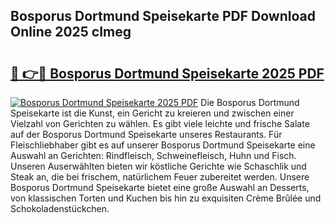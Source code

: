 ## Bosporus Dortmund Speisekarte PDF Download Online 2025 cImeg

# <h2><a href="http://gc7v4w.nevu.top/?p=Bosporus+Dortmund+Speisekarte">🔗 👉🔴 Bosporus Dortmund Speisekarte 2025 PDF</a></h2>

[![Bosporus Dortmund Speisekarte 2025 PDF](https://i.imgur.com/dBaPXMq.png)](http://gc7v4w.nevu.top/?p=Bosporus+Dortmund+Speisekarte)
Die Bosporus Dortmund Speisekarte ist die Kunst, ein Gericht zu kreieren und zwischen einer Vielzahl von Gerichten zu wählen. Es gibt viele leichte und frische Salate auf der Bosporus Dortmund Speisekarte unseres Restaurants. Für Fleischliebhaber gibt es auf unserer Bosporus Dortmund Speisekarte eine Auswahl an Gerichten: Rindfleisch, Schweinefleisch, Huhn und Fisch. Unseren Auserwählten bieten wir köstliche Gerichte wie Schaschlik und Steak an, die bei frischem, natürlichem Feuer zubereitet werden. Unsere Bosporus Dortmund Speisekarte bietet eine große Auswahl an Desserts, von klassischen Torten und Kuchen bis hin zu exquisiten Crème Brûlée und Schokoladenstückchen.
